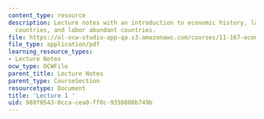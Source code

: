 ```yaml
---
content_type: resource
description: Lecture notes with an introduction to economic history, labor scarce
  countries, and labor abundant countries.
file: https://ol-ocw-studio-app-qa.s3.amazonaws.com/courses/11-167-economic-development-technical-capabilities-spring-2004/988f05430ccacea0ff0c9350808b749b_lec_1.pdf
file_type: application/pdf
learning_resource_types:
- Lecture Notes
ocw_type: OCWFile
parent_title: Lecture Notes
parent_type: CourseSection
resourcetype: Document
title: 'Lecture 1 '
uid: 988f0543-0cca-cea0-ff0c-9350808b749b
---
```

